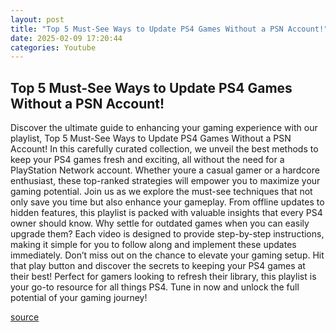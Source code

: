 ```yaml
---
layout: post
title: "Top 5 Must-See Ways to Update PS4 Games Without a PSN Account!"
date: 2025-02-09 17:20:44
categories: Youtube
---
```


## Top 5 Must-See Ways to Update PS4 Games Without a PSN Account!

Discover the ultimate guide to enhancing your gaming experience with our playlist, Top 5 Must-See Ways to Update PS4 Games Without a PSN Account! 
In this carefully curated collection, we unveil the best methods to keep your PS4 games fresh and exciting, all without the need for a PlayStation Network account. Whether youre a casual gamer or a hardcore enthusiast, these top-ranked strategies will empower you to maximize your gaming potential.
Join us as we explore the must-see techniques that not only save you time but also enhance your gameplay. From offline updates to hidden features, this playlist is packed with valuable insights that every PS4 owner should know. 
Why settle for outdated games when you can easily upgrade them? Each video is designed to provide step-by-step instructions, making it simple for you to follow along and implement these updates immediately.
Don’t miss out on the chance to elevate your gaming setup. Hit that play button and discover the secrets to keeping your PS4 games at their best! Perfect for gamers looking to refresh their library, this playlist is your go-to resource for all things PS4. Tune in now and unlock the full potential of your gaming journey!

[source](https://www.youtube.com/playlist?list=PLKE2N6tdCjXdbeju8gf0PkkFXqt4DNa2z)